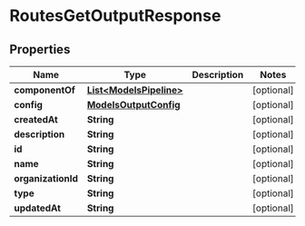 

# RoutesGetOutputResponse


## Properties

| Name | Type | Description | Notes |
|------------ | ------------- | ------------- | -------------|
|**componentOf** | [**List&lt;ModelsPipeline&gt;**](ModelsPipeline.md) |  |  [optional] |
|**config** | [**ModelsOutputConfig**](ModelsOutputConfig.md) |  |  [optional] |
|**createdAt** | **String** |  |  [optional] |
|**description** | **String** |  |  [optional] |
|**id** | **String** |  |  [optional] |
|**name** | **String** |  |  [optional] |
|**organizationId** | **String** |  |  [optional] |
|**type** | **String** |  |  [optional] |
|**updatedAt** | **String** |  |  [optional] |



